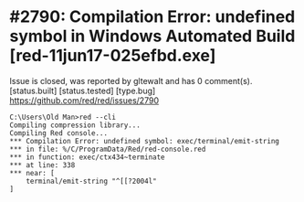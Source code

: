 
#2790: Compilation Error: undefined symbol  in Windows Automated Build [red-11jun17-025efbd.exe]
================================================================================
Issue is closed, was reported by gltewalt and has 0 comment(s).
[status.built] [status.tested] [type.bug]
<https://github.com/red/red/issues/2790>

```
C:\Users\Old Man>red --cli
Compiling compression library...
Compiling Red console...
*** Compilation Error: undefined symbol: exec/terminal/emit-string
*** in file: %/C/ProgramData/Red/red-console.red
*** in function: exec/ctx434~terminate
*** at line: 338
*** near: [
    terminal/emit-string "^[[?2004l"
]
```


